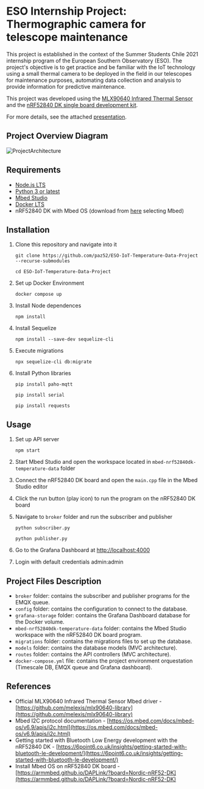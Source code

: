 # ESO Internship Project: Thermographic camera for telescope maintenance

This project is established in the context of the Summer Students Chile 2021 internship program of the European Southern Observatory (ESO). The project's objective is to get practice and be familiar with the IoT technology using a small thermal camera to be deployed in the field in our telescopes for maintenance purposes, automating data collection and analysis to provide information for predictive maintenance.

This project was developed using the [MLX90640 Infrared Thermal Sensor](https://www.mouser.cl/new/melexis/melexis-mlx90640-fir-sensor/) and the [nRF52840 DK single board development kit](https://www.nordicsemi.com/Products/Development-hardware/nrf52840-dk).

For more details, see the attached [presentation](FinalPresentation.pdf).

## Project Overview Diagram

![ProjectArchitecture](https://user-images.githubusercontent.com/54490571/125495993-066b5d8c-f539-4d3e-af63-af800d6cb76f.png)



## Requirements

* [Node.js LTS](https://nodejs.org/en/)
* [Python 3 or latest](https://www.python.org/downloads/)
* [Mbed Studio](https://os.mbed.com/studio/)
* [Docker LTS](https://www.docker.com/get-started)
* nRF52840 DK with Mbed OS (download from [here](https://www.nordicsemi.com/Products/Development-hardware/nRF52840-DK/Download#infotabs) selecting Mbed)

## Installation

1. Clone this repository and navigate into it

    ```git clone https://github.com/paz52/ESO-IoT-Temperature-Data-Project --recurse-submodules```
    
    ```cd ESO-IoT-Temperature-Data-Project```
    
2. Set up Docker Environment

   ```docker compose up```

3. Install Node dependences

    ```npm install```
    
4. Install Sequelize

    ```npm install --save-dev sequelize-cli```

5. Execute migrations

    ```npx sequelize-cli db:migrate```

7.  Install Python libraries

    ```pip install paho-mqtt```
    
    ```pip install serial```
    
    ```pip install requests```

## Usage

1. Set up API server

    ```npm start```
   
2. Start Mbed Studio and open the workspace located in ```mbed-nrf52840dk-temperature-data``` folder
3. Connect the nRF52840 DK board and open the ```main.cpp``` file in the Mbed Studio editor
4. Click the run button (play icon) to run the program on the nRF52840 DK board
5. Navigate to ```broker``` folder and run the subscriber and publisher
    
    ```python subscriber.py```
    
    ```python publisher.py```

6. Go to the Grafana Dashboard at [http://localhost:4000](http://localhost:4000) 
7. Login with default credentials admin:admin

## Project Files Description

* ```broker``` folder: contains the subscriber and publisher programs for the EMQX queue.
* ```config``` folder: contains the configuration to connect to the database.
* ```grafana-storage``` folder: contains the Grafana Dashboard database for the Docker volume.
* ```mbed-nrf52840dk-temperature-data``` folder: contains the Mbed Studio workspace with the nRF52840 DK board program.
* ```migrations``` folder: contains the migrations files to set up the database.
* ```models``` folder: contains the database models (MVC architecture).
* ```routes``` folder: contains the API controllers (MVC architecture).
* ```docker-compose.yml``` file: contains the project environment orquestation (Timescale DB, EMQX queue and Grafana dashboard).

## References

* Official MLX90640 Infrared Thermal Sensor Mbed driver - [https://github.com/melexis/mlx90640-library](https://github.com/melexis/mlx90640-library)
* Mbed I2C protocol documentation - [https://os.mbed.com/docs/mbed-os/v6.9/apis/i2c.html](https://os.mbed.com/docs/mbed-os/v6.9/apis/i2c.html)
* Getting started with Bluetooth Low Energy development with the nRF52840 DK - [https://6point6.co.uk/insights/getting-started-with-bluetooth-le-development/](https://6point6.co.uk/insights/getting-started-with-bluetooth-le-development/)
* Install Mbed OS on nRF52840 DK board - [https://armmbed.github.io/DAPLink/?board=Nordic-nRF52-DK](https://armmbed.github.io/DAPLink/?board=Nordic-nRF52-DK)
